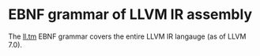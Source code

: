 # EBNF grammar of LLVM IR assembly

The [ll.tm](ll.tm) EBNF grammar covers the entire LLVM IR langauge (as of LLVM 7.0).
